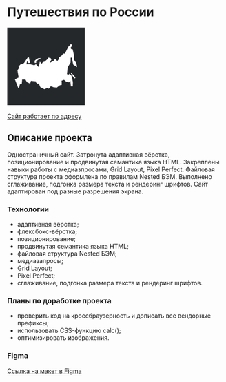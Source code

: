 # Путешествия по России
![Логотип](https://github.com/glebradnikov/russian-travel/blob/main/favicon.png)

[Cайт работает по адресу](https://glebradnikov.github.io/russian-travel)

## Описание проекта
Одностраничный сайт. Затронута адаптивная вёрстка, позиционирование и продвинутая семантика языка HTML. Закреплены навыки работы с медиазпросами, Grid Layout, Pixel Perfect. Файловая структура проекта оформлена по правилам Nested БЭМ. Выполнено сглаживание, подгонка размера текста и рендеринг шрифтов. Сайт адаптирован под разные разрешения экрана.

### Технологии
* адаптивная вёрстка;
* флексбокс-вёрстка;
* позиционирование;
* продвинутая семантика языка HTML;
* файловая структура Nested БЭМ;
* медиазапросы;
* Grid Layout;
* Pixel Perfect;
* сглаживание, подгонка размера текста и рендеринг шрифтов.

### Планы по доработке проекта
* проверить код на кроссбраузерность и дописать все вендорные префиксы;
* использовать CSS-функцию calc();
* оптимизировать изображения.

### Figma

[Ссылка на макет в Figma](https://www.figma.com/file/5S2WSbEFL6awjVWJ0NWL8Q/Sprint-3_-Russia-_-desktop-mobile?node-id=28503%3A0)
